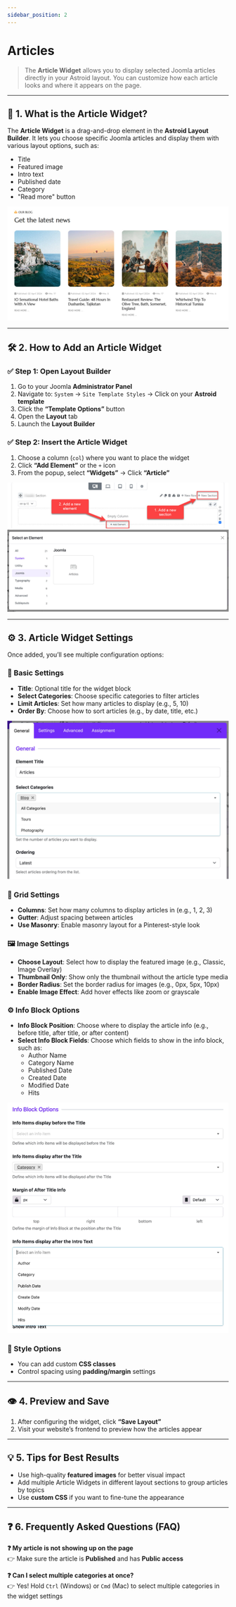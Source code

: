```yaml
---
sidebar_position: 2
---
```


# Articles

> The **Article Widget** allows you to display selected Joomla articles directly in your Astroid layout. You can customize how each article looks and where it appears on the page.

---

## 🔰 1. What is the Article Widget?

The **Article Widget** is a drag-and-drop element in the **Astroid Layout Builder**. It lets you choose specific Joomla articles and display them with various layout options, such as:
- Title
- Featured image
- Intro text
- Published date
- Category
- "Read more" button

![article-widget.jpeg](../../static/img/widgets/article-widget.jpeg)

---

## 🛠️ 2. How to Add an Article Widget

### ✅ Step 1: Open Layout Builder
1. Go to your Joomla **Administrator Panel**
2. Navigate to: `System` → `Site Template Styles` → Click on your **Astroid template**
3. Click the **“Template Options”** button
4. Open the **Layout** tab
5. Launch the **Layout Builder**

### ✅ Step 2: Insert the Article Widget
1. Choose a column (`col`) where you want to place the widget
2. Click **“Add Element”** or the `+` icon
3. From the popup, select **“Widgets”** → Click **“Article”**

![add-element.jpeg](../../static/img/widgets/add-element.jpeg)
![select-joomla-element.jpg](../../static/img/widgets/select-joomla-element.jpg)

---

## ⚙️ 3. Article Widget Settings

Once added, you’ll see multiple configuration options:

### 📝 Basic Settings
- **Title**: Optional title for the widget block
- **Select Categories**: Choose specific categories to filter articles
- **Limit Articles**: Set how many articles to display (e.g., 5, 10)
- **Order By**: Choose how to sort articles (e.g., by date, title, etc.)

![article-widget-general.jpg](../../static/img/widgets/article-widget-general.jpg)

### 📑 Grid Settings

- **Columns**: Set how many columns to display articles in (e.g., 1, 2, 3)
- **Gutter**: Adjust spacing between articles
- **Use Masonry**: Enable masonry layout for a Pinterest-style look

### 🖼️ Image Settings

- **Choose Layout**: Select how to display the featured image (e.g., Classic, Image Overlay)
- **Thumbnail Only**: Show only the thumbnail without the article type media
- **Border Radius**: Set the border radius for images (e.g., 0px, 5px, 10px)
- **Enable Image Effect**: Add hover effects like zoom or grayscale

### ⚙️️ Info Block Options
- **Info Block Position**: Choose where to display the article info (e.g., before title, after title, or after content)
- **Select Info Block Fields**: Choose which fields to show in the info block, such as:
  - Author Name
  - Category Name
  - Published Date
  - Created Date
  - Modified Date
  - Hits

![info-block-options.jpg](../../static/img/widgets/info-block-options.jpg)

### 🎨 Style Options
- You can add custom **CSS classes**
- Control spacing using **padding/margin** settings

---

## 👁️ 4. Preview and Save

1. After configuring the widget, click **“Save Layout”**
2. Visit your website’s frontend to preview how the articles appear

---

## 💡 5. Tips for Best Results

- Use high-quality **featured images** for better visual impact
- Add multiple Article Widgets in different layout sections to group articles by topics
- Use **custom CSS** if you want to fine-tune the appearance

---

## ❓ 6. Frequently Asked Questions (FAQ)

**❓ My article is not showing up on the page**  
👉 Make sure the article is **Published** and has **Public access**

**❓ Can I select multiple categories at once?**  
👉 Yes! Hold `Ctrl` (Windows) or `Cmd` (Mac) to select multiple categories in the widget settings